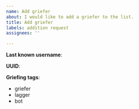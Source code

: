 ```yaml
---
name: Add griefer
about: I would like to add a griefer to the list.
title: Add griefer
labels: addition request
assignees: ''

---
```


<!-- TIP:
        Please look up their username on namemc.com or Mojang's API beforehand. You will 
          need this info to fill in the following fields.
-->

**Last known username**:

<!-- UUID with dashes ( - ) -->
**UUID**:

<!-- Leave the ones that describe the griefer and delete the rest. -->
**Griefing tags**:
- griefer
- lagger
- bot
